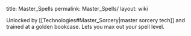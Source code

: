 title: Master_Spells
permalink: Master_Spells/
layout: wiki



Unlocked by [[Technologies#Master_Sorcery|master sorcery tech]] and trained at a golden bookcase. Lets you max out your spell level.